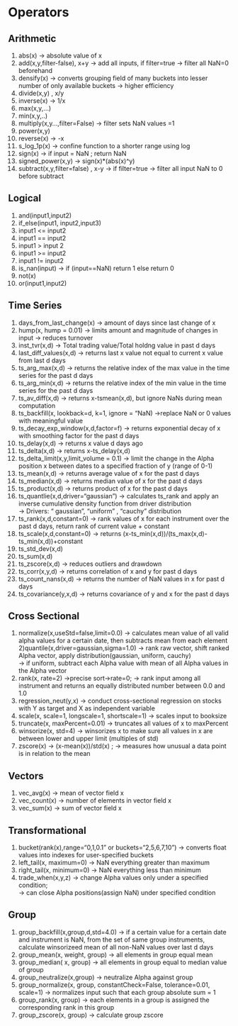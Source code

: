 # Operators
## Arithmetic
1) abs(x) -> absolute value of x<br>
2) add(x,y,filter-false), x+y -> add all inputs, if filter=true -> filter all NaN=0 beforehand<br>
3) densify(x) -> converts grouping field of many buckets into lesser number of only available buckets -> higher efficiency<br>
4) divide(x,y) , x/y<br>
5) inverse(x) -> 1/x<br>
6) max(x,y,…)<br>
7) min(x,y,..)<br>
8) multiply(x,y…,filter=False) -> filter sets NaN values =1<br>
9) power(x,y)<br>
10) reverse(x) -> -x<br>
11) s_log_1p(x) -> confine function to a shorter range using log<br>
12) sign(x) -> if input = NaN ; return NaN<br>
13) signed_power(x,y) -> sign(x)*(abs(x)^y)<br>
14) subtract(x,y,filter=false) , x-y -> if filter=true -> filter all input NaN to 0 before subtract<br>
## Logical
1) and(input1,input2)<br>
2) if_else(input1, input2,input3)<br>
3) input1 <= input2<br>
4) input1 == input2<br>
5) input1 > input 2<br>
6) input1 >= input2<br>
7) input1 != input2<br>
8) is_nan(input) -> if (input==NaN) return 1 else return 0 <br>
9) not(x)<br>
10) or(input1,input2)<br>
## Time Series
1) days_from_last_change(x) -> amount of days since last change of x<br>
2) hump(x, hump = 0.01) -> limits amount and magnitude of changes in input -> reduces turnover<br>
3) inst_tvr(x,d) -> Total trading value/Total holdng value in past d days<br>
4) last_diff_values(x,d) -> returns last x value not equal to current x value from last d days<br>
5) ts_arg_max(x,d) -> returns the relative index of the max value in the time series for the past d days<br>
6) ts_arg_min(x,d) -> returns the relative index of the min value in the time series for the past d days<br>
7) ts_av_diff(x,d) -> returns x-tsmean(x,d), but ignore NaNs during mean computation<br>
8) ts_backfill(x, lookback=d, k=1, ignore = “NaN) ->replace NaN or 0 values with meaningful value<br>
9) ts_decay_exp_window(x,d,factor=f) -> returns exponential decay of x with smoothing factor for the past d days<br>
10) ts_delay(x,d) -> returns x value d days ago<br>
11) ts_delta(x,d) -> returns x-ts_delay(x,d)<br>
12) ts_delta_limit(x,y,limit_volume = 0.1) -> limit the change in the Alpha position x between dates to a specified fraction of y (range of 0-1)<br>
13) ts_mean(x,d) -> returns average value of x for the past d days<br>
14) ts_median(x,d) -> returns median value of x for the past d days<br>
15) ts_product(x,d) -> returns product of x for the past d days<br>
16) ts_quantlie(x,d,driver=“gaussian”) -> calculates ts_rank and apply an inverse cumulative density function from driver distribution<br>
-> Drivers: “ gaussian”, “uniform” , “cauchy” distribution<br>
17) ts_rank(x,d,constant=0) -> rank values of x for each instrument over the past d days, return rank of current value + constant<br>
18) ts_scale(x,d,constant=0) -> returns (x-ts_min(x,d))/(ts_max(x,d)-ts_min(x,d))+constant<br>
19) ts_std_dev(x,d)<br>
20) ts_sum(x,d)<br>
21) ts_zscore(x,d) -> reduces outliers and drawdown<br>
22) ts_corr(x,y,d) -> returns correlation of x and y for past d days<br>
23) ts_count_nans(x,d) -> returns the number of NaN values in x for past d days<br>
24) ts_covariance(y,x,d) -> returns covariance of y and x for the past d days<br>
## Cross Sectional 
1) normalize(x,useStd=false,limit=0.0) -> calculates mean value of all valid alpha values for a certain date, then subtracts mean from each element<br>
2)quantile(x,driver=gaussian,sigma=1.0) -> rank raw vector, shift ranked Alpha vector, apply distribution(gaussian, uniform, cauchy)<br>
-> if uniform, subtract each Alpha value with mean of all Alpha values in the Alpha vector<br>
3) rank(x, rate=2) ->precise sort->rate=0; -> rank input among all instrument and returns an equally distributed number between 0.0 and 1.0<br>
4) regression_neut(y,x) -> conduct cross-sectional regression on stocks with Y as target and X as independent variable<br>
5) scale(x, scale=1, longscale=1, shortscale=1) -> scales input to booksize<br>
6) truncate(x, maxPercent=0.01) -> truncates all values of x to maxPercent<br>
7) winsorize(x, std=4) -> winsorizes x to make sure all values in x are between lower and upper limit (multiples of std)<br>
8) zscore(x) -> (x-mean(x))/std(x) ; -> measures how unusual a data point is in relation to the mean<br>
## Vectors
1) vec_avg(x) -> mean of vector field x<br>
2) vec_count(x) -> number of elements in vector field x<br>
3) vec_sum(x) -> sum of vector field x<br>
## Transformational
1) bucket(rank(x),range=“0,1,0.1” or buckets=“2,5,6,7,10”) -> converts float values into indexes for user-specified buckets<br>
2) left_tail(x, maximum=0) -> NaN everything greater than maximum<br>
3) right_tail(x, minimum=0) -> NaN everything less than minimum<br>
4) trade_when(x,y,z) -> change Alpha values only under a specified condition; <br>
-> can close Alpha positions(assign NaN) under specified condition<br>
## Group
1) group_backfill(x,group,d,std=4.0) -> if a certain value for a certain date and instrument is NaN, from the set of same group instruments, calculate winsorizeed mean of all non-NaN values over last d days<br>
2) group_mean(x, weight, group) -> all elements in group equal mean<br>
3) group_median( x, group) -> all elements in group equal to median value of group<br>
4) group_neutralize(x,group) -> neutralize Alpha against group<br>
5) group_normalize(x, group, constantCheck=False, tolerance=0.01, scale=1) -> normalizes input such that each group absolute sum = 1<br>
6) group_rank(x, group) -> each elements in a group is assigned the corresponding rank in this group<br>
7) group_zscore(x, group) -> calculate group zscore<br><br>

